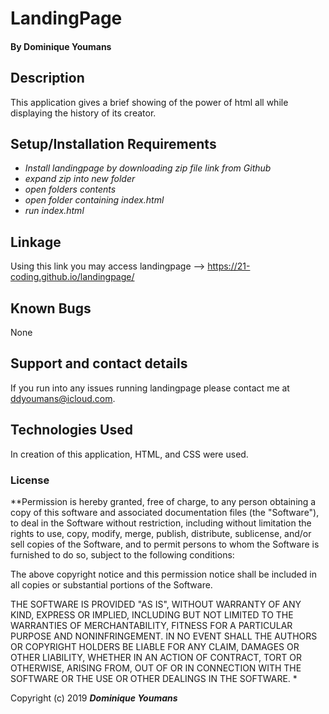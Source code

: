# LandingPage

#### By **Dominique Youmans**

## Description

This application gives a brief showing of the power of html all while displaying the history of its creator.




## Setup/Installation Requirements


* _Install landingpage by downloading zip file link from Github_
* _expand zip into new folder_
* _open folders contents_
* _open folder containing index.html_
* _run index.html_


## Linkage

Using this link you may access landingpage --> https://21-coding.github.io/landingpage/

## Known Bugs

None

## Support and contact details

If you run into any issues running landingpage please contact me at ddyoumans@icloud.com.

## Technologies Used

In creation of this application, HTML, and CSS were used.

### License

**Permission is hereby granted, free of charge, to any person obtaining a copy of this software and associated documentation files (the "Software"), to deal in the Software without restriction, including without limitation the rights to use, copy, modify, merge, publish, distribute, sublicense, and/or sell copies of the Software, and to permit persons to whom the Software is furnished to do so, subject to the following conditions:

The above copyright notice and this permission notice shall be included in all copies or substantial portions of the Software.

THE SOFTWARE IS PROVIDED "AS IS", WITHOUT WARRANTY OF ANY KIND, EXPRESS OR IMPLIED, INCLUDING BUT NOT LIMITED TO THE WARRANTIES OF MERCHANTABILITY, FITNESS FOR A PARTICULAR PURPOSE AND NONINFRINGEMENT. IN NO EVENT SHALL THE AUTHORS OR COPYRIGHT HOLDERS BE LIABLE FOR ANY CLAIM, DAMAGES OR OTHER LIABILITY, WHETHER IN AN ACTION OF CONTRACT, TORT OR OTHERWISE, ARISING FROM, OUT OF OR IN CONNECTION WITH THE SOFTWARE OR THE USE OR OTHER DEALINGS IN THE SOFTWARE. *

Copyright (c) 2019 **_Dominique Youmans_**

